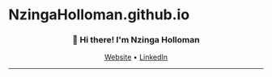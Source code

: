 # NzingaHolloman.github.io


<h3 align="center">👋 Hi there! I'm Nzinga Holloman</h3>
<p align="center">
  <a href="https://nzingaholloman.github.io/">Website</a> •
  <a href="https://www.linkedin.com/in/nzinga-holloman/">LinkedIn</a>
</p>

---
